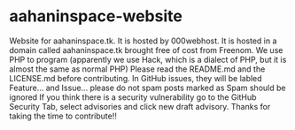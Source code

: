 # aahaninspace-website
Website for aahaninspace.tk.
It is hosted by 000webhost.
It is hosted in a domain called aahaninspace.tk brought free of cost from Freenom.
We use PHP to program (apparently we use Hack, which is a dialect of PHP, but it is almost the same as normal PHP)
Please read the README.md and the LICENSE.md before contributing.
In GitHub issues, they will be labled Feature... and Issue... please do not spam posts marked as Spam should be ignored
If you think there is a security vulnerability go to the GitHub Security Tab, select advisories and click new draft advisory.
Thanks for taking the time to contribute!!
